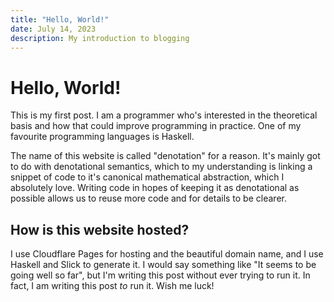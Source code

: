 ```yaml
---
title: "Hello, World!"
date: July 14, 2023
description: My introduction to blogging
---
```


# Hello, World!

This is my first post. I am a programmer who's interested in the theoretical basis and how that could improve programming in practice. One of my favourite programming languages is Haskell. 

The name of this website is called "denotation" for a reason. It's mainly got to do with denotational semantics, which to my understanding is linking a snippet of code to it's canonical mathematical abstraction, which I absolutely love. Writing code in hopes of keeping it as denotational as possible allows us to reuse more code and for details to be clearer.


## How is this website hosted?

I use Cloudflare Pages for hosting and the beautiful domain name, and I use Haskell and Slick to generate it. I would say something like "It seems to be going well so far", but I'm writing this post without ever trying to run it. In fact, I am writing this post *to* run it. Wish me luck! 
